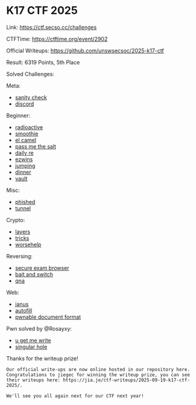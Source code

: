 # K17 CTF 2025

Link: <https://ctf.secso.cc/challenges>

CTFTime: <https://ctftime.org/event/2902>

Official Writeups: <https://github.com/unswsecsoc/2025-k17-ctf>

Result: 6319 Points, 5th Place

Solved Challenges:

Meta:

- [sanity check](./sanity-check.md)
- [discord](./discord.md)

Beginner:

- [radioactive](./radioactive.md)
- [smoothie](./smootie.md)
- [el camel](./el-camel.md)
- [pass me the salt](./pass-me-the-salt.md)
- [daily re](./daily-re.md)
- [ezwins](./ezwins.md)
- [jumping](./jumping.md)
- [dinner](./dinner.md)
- [vault](./vault.md)

Misc:

- [phished](./phished.md)
- [tunnel](./tunnel.md)

Crypto:

- [layers](./layers.md)
- [tricks](./tricks.md)
- [worsehelp](./worsehelp.md)

Reversing:

- [secure exam browser](./secure-exam-browser.md)
- [bait and switch](./bait-and-switch.md)
- [qna](./qna.md)

Web:

- [janus](./janus.md)
- [autofill](./autofill.md)
- [pwnable document format](./pwnable-document-format.md)

Pwn solved by @Rosayxy:

- [u get me write](./u-get-me-write.md)
- [singular hole](./singular-hole.md)

Thanks for the writeup prize!

```
Our official write-ups are now online hosted in our repository here. Congratulations to jiegec for winning the writeup prize, you can see their writeups here: https://jia.je/ctf-writeups/2025-09-19-k17-ctf-2025/.

We'll see you all again next for our CTF next year!
```
